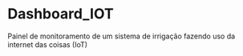 # Dashboard_IOT
Painel de monitoramento de um sistema de irrigação fazendo uso da internet das coisas (IoT)
